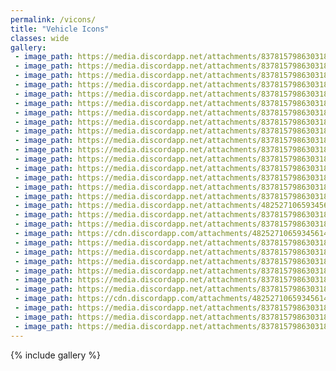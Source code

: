 ```yaml
---  
permalink: /vicons/  
title: "Vehicle Icons"  
classes: wide  
gallery:  
 - image_path: https://media.discordapp.net/attachments/837815798630318151/837816281607831562/icon-vehicle-jeep.png
 - image_path: https://media.discordapp.net/attachments/837815798630318151/837816370410160158/icon-vehicle-scooter.png
 - image_path: https://media.discordapp.net/attachments/837815798630318151/837816249861144596/icon-vehicle-bus.png
 - image_path: https://media.discordapp.net/attachments/837815798630318151/837816423866040329/icon-vehicle-superjeep.png
 - image_path: https://media.discordapp.net/attachments/837815798630318151/837816442379567154/icon-vehicle-tractor.png
 - image_path: https://media.discordapp.net/attachments/837815798630318151/837816329045016657/icon-vehicle-motocross.png
 - image_path: https://media.discordapp.net/attachments/837815798630318151/837816240361701436/icon-vehicle-buggy.png
 - image_path: https://media.discordapp.net/attachments/837815798630318151/837816405725544458/icon-vehicle-sportscar.png
 - image_path: https://media.discordapp.net/attachments/837815798630318151/837816307909918720/icon-vehicle-monster.png
 - image_path: https://media.discordapp.net/attachments/837815798630318151/837816462014021672/icon-vehicle-upsidedown.png
 - image_path: https://media.discordapp.net/attachments/837815798630318151/837816340139737158/icon-vehicle-pickup.png
 - image_path: https://media.discordapp.net/attachments/837815798630318151/837816258300346368/icon-vehicle-chopper.png
 - image_path: https://media.discordapp.net/attachments/837815798630318151/837816432506306600/icon-vehicle-tank.png
 - image_path: https://media.discordapp.net/attachments/837815798630318151/969001514540601354/icon-vehicle-lowrider.png
 - image_path: https://media.discordapp.net/attachments/837815798630318151/837816396632162344/icon-vehicle-snowmobile.png
 - image_path: https://media.discordapp.net/attachments/837815798630318151/837816298431840266/icon-vehicle-monowheel.png
 - image_path: https://media.discordapp.net/attachments/482527106593456141/1031876446139981874/icon-vehicle-beast.png
 - image_path: https://media.discordapp.net/attachments/837815798630318151/837816361392275476/icon-vehicle-rally.png
 - image_path: https://media.discordapp.net/attachments/837815798630318151/837816265673670696/icon-vehicle-formula.png
 - image_path: https://cdn.discordapp.com/attachments/482527106593456141/1087726118855000175/icon-vehicle-musclecar.png
 - image_path: https://media.discordapp.net/attachments/837815798630318151/837816350129913916/icon-vehicle-racing-truck.png
 - image_path: https://media.discordapp.net/attachments/837815798630318151/837816273789517855/icon-vehicle-hotrod.png
 - image_path: https://media.discordapp.net/attachments/837815798630318151/901617356231569448/icon-vehicle-cc-ev.png
 - image_path: https://media.discordapp.net/attachments/837815798630318151/837816414562811914/icon-vehicle-street-bike.png
 - image_path: https://media.discordapp.net/attachments/837815798630318151/837816289631535144/icon-vehicle-lambo.png
 - image_path: https://media.discordapp.net/attachments/837815798630318151/837816319109627914/icon-vehicle-moonlander.png
 - image_path: https://cdn.discordapp.com/attachments/482527106593456141/1169627400397656155/icon-vehicle-rockbouncer.png
 - image_path: https://media.discordapp.net/attachments/837815798630318151/837816379080048660/icon-vehicle-sled.png
 - image_path: https://media.discordapp.net/attachments/837815798630318151/837816452105895986/icon-vehicle-tube.png
 - image_path: https://media.discordapp.net/attachments/837815798630318151/837816388218912775/icon-vehicle-snowboard.png
---  
```



{% include gallery %}
